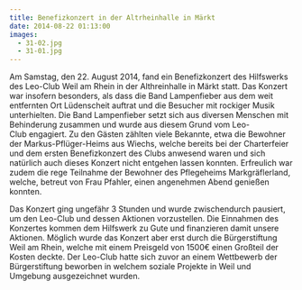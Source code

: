 ```yaml
---
title: Benefizkonzert in der Altrheinhalle in Märkt
date: 2014-08-22 01:13:00
images:
  - 31-02.jpg
  - 31-01.jpg
---
```


Am Samstag, den 22. August 2014, fand ein Benefizkonzert des Hilfswerks des Leo-Club Weil am Rhein in der Althreinhalle in Märkt statt. Das Konzert war insofern besonders, als dass die Band Lampenfieber aus dem weit entfernten Ort Lüdenscheit auftrat und die Besucher mit rockiger Musik unterhielten. Die Band Lampenfieber setzt sich aus diversen Menschen mit Behinderung zusammen und wurde aus diesem Grund vom Leo-Club engagiert.
Zu den Gästen zählten viele Bekannte, etwa die Bewohner der Markus-Pflüger-Heims aus Wiechs, welche bereits bei der Charterfeier und dem ersten Benefizkonzert des Clubs anwesend waren und sich natürlich auch dieses Konzert nicht entgehen lassen konnten. Erfreulich war zudem die rege Teilnahme der Bewohner des Pflegeheims Markgräflerland, welche, betreut von Frau Pfahler, einen angenehmen Abend genießen konnten.

Das Konzert ging ungefähr 3 Stunden und wurde zwischendurch pausiert, um den Leo-Club und dessen Aktionen vorzustellen. Die Einnahmen des Konzertes kommen dem Hilfswerk zu Gute und finanzieren damit unsere Aktionen. Möglich wurde das Konzert aber erst durch die Bürgerstiftung Weil am Rhein, welche mit einem Preisgeld von 1500€ einen Großteil der Kosten deckte. Der Leo-Club hatte sich zuvor an einem Wettbewerb der Bürgerstiftung beworben in welchem soziale Projekte in Weil und Umgebung ausgezeichnet wurden.
